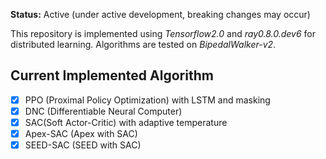 **Status:** Active (under active development, breaking changes may occur)

This repository is implemented using *Tensorflow2.0* and *ray0.8.0.dev6* for distributed learning. Algorithms are tested on *BipedalWalker-v2*.

## Current Implemented Algorithm

- [x] PPO (Proximal Policy Optimization) with LSTM and masking
- [x] DNC (Differentiable Neural Computer)
- [x] SAC(Soft Actor-Critic) with adaptive temperature
- [x] Apex-SAC (Apex with SAC)
- [x] SEED-SAC (SEED with SAC)
